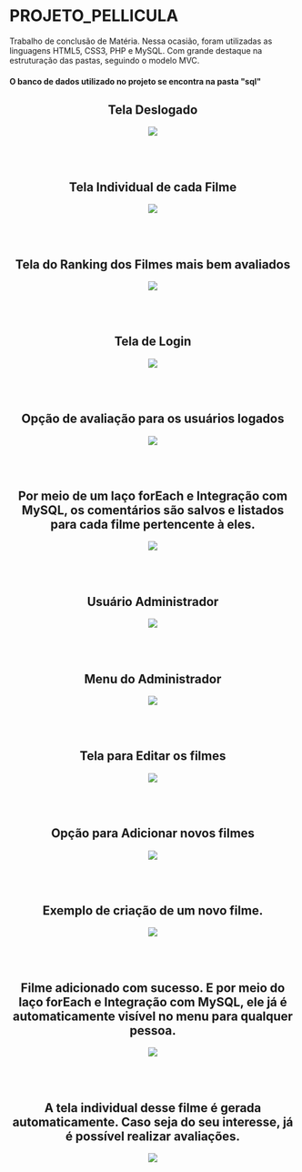 # PROJETO_PELLICULA
Trabalho de conclusão de Matéria. Nessa ocasião, foram utilizadas as linguagens HTML5, CSS3, PHP e MySQL. Com grande destaque na estruturação das pastas, seguindo o modelo MVC.

<h4> O banco de dados utilizado no projeto se encontra na pasta "sql" </h4>

<div align="center">
<h2> Tela Deslogado </h2>
<img src="https://user-images.githubusercontent.com/105173431/209451990-afd0e315-2cf2-468c-9125-8fc8a3d9fc8a.png"/>

<br/><br/>
<h2> Tela Individual de cada Filme </h2>
<img src="https://user-images.githubusercontent.com/105173431/209452024-174188f0-d7dc-4bae-82f6-12ddfd4d9bcc.png"/>

<br/><br/>
<h2> Tela do Ranking dos Filmes mais bem avaliados </h2>
<img src="https://user-images.githubusercontent.com/105173431/209452030-2b0b3ae5-8ba2-49d0-b8bb-fa9b4fd5f01d.png"/>

<br/><br/>
<h2> Tela de Login </h2>
<img src="https://user-images.githubusercontent.com/105173431/209452035-3cf1dac0-2cc7-4f16-b92a-34df31d6b95c.png"/>

<br/><br/>
<h2> Opção de avaliação para os usuários logados </h2>
<img src="https://user-images.githubusercontent.com/105173431/209452044-904f6037-8ec8-40e1-b47d-36ac79035ca0.png"/>

<br/><br/>
<h2> Por meio de um laço forEach e Integração com MySQL, os comentários são salvos e listados para cada filme pertencente à eles. </h2>
<img src="https://user-images.githubusercontent.com/105173431/209452054-064b40af-9689-44f1-84ee-e0cc03300563.png"/>

<br/><br/>
<h2> Usuário Administrador </h2>
<img src="https://user-images.githubusercontent.com/105173431/209452059-0f3d01b6-5a5a-4569-a2ec-8c8dec21b484.png"/>

<br/><br/>
<h2> Menu do Administrador </h2>
<img src="https://user-images.githubusercontent.com/105173431/209452061-60628545-977c-4a21-a113-fe10ec08beb2.png"/>

<br/><br/>
<h2> Tela para Editar os filmes </h2>
<img src="https://user-images.githubusercontent.com/105173431/209452065-25b5e5c6-f4bc-4867-847c-96cbd65a3b03.png"/>

<br/><br/>
<h2> Opção para Adicionar novos filmes </h2>
<img src="https://user-images.githubusercontent.com/105173431/209452074-30d98641-36e3-4397-b8db-a304d495bf8e.png"/>

<br/><br/>
<h2> Exemplo de criação de um novo filme. </h2>
<img src="https://user-images.githubusercontent.com/105173431/209452093-bb57e9b0-27bd-48ad-b871-bad3b5a77ef4.png"/>

<br/><br/>
<h2> Filme adicionado com sucesso. E por meio do laço forEach e Integração com MySQL, ele já é automaticamente visível no menu para qualquer pessoa. </h2>
<img src="https://user-images.githubusercontent.com/105173431/209452127-4a664eae-2b5a-477f-acf9-f50db723500c.png"/>

<br/><br/>
<h2> A tela individual desse filme é gerada automaticamente. Caso seja do seu interesse, já é possível realizar avaliações. </h2>
<img src="https://user-images.githubusercontent.com/105173431/209452154-aa367dfe-9983-4897-823d-75c0ebf75074.png"/>
</div>

